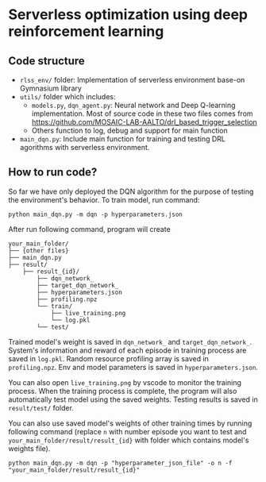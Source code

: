 # Serverless optimization using deep reinforcement learning
## Code structure
- `rlss_env/` folder: Implementation of serverless environment base-on Gymnasium library
- `utils/` folder which includes:
    - `models.py`, `dqn_agent.py`: Neural network and Deep Q-learning implementation. Most of source code in these two files comes from https://github.com/MOSAIC-LAB-AALTO/drl_based_trigger_selection
    - Others function to log, debug and support for main function
- `main_dqn.py`: Include main function for training and testing DRL agorithms with serverless environment.
## How to run code?
So far we have only deployed the DQN algorithm for the purpose of testing the environment's behavior. 
To train model, run command:
```
python main_dqn.py -m dqn -p hyperparameters.json
```
After run following command, program will create 
```
your_main_folder/
├── {other files}
├── main_dqn.py
├── result/
    ├── result_{id}/
        ├── dqn_network_
        ├── target_dqn_network_
        ├── hyperparameters.json
        ├── profiling.npz
        └── train/
            ├── live_training.png
            └── log.pkl
        └── test/
```
Trained model's weight is saved in `dqn_network_` and `target_dqn_network_`. System's information and reward of each episode in training process are saved in `log.pkl`. Random resource profiling array is saved in `profiling.npz`. Env and model parameters is saved in `hyperparameters.json`.

You can also open `live_training.png` by vscode to monitor the training process. When the training process is complete, the program will also automatically test model using the saved weights. Testing results is saved in `result/test/` folder.

You can also use saved model's weights of other training times by running following command (replace `n` with number episode you want to test and  `your_main_folder/result/result_{id}` with folder which contains model's weights file).
```
python main_dqn.py -m dqn -p "hyperparameter_json_file" -o n -f "your_main_folder/result/result_{id}"
```
